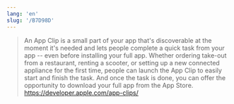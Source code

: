 ```yaml
---
lang: 'en'
slug: '/B7D98D'
---
```


> An App Clip is a small part of your app that's discoverable at the moment it's needed and lets people complete a quick task from your app -- even before installing your full app. Whether ordering take-out from a restaurant, renting a scooter, or setting up a new connected appliance for the first time, people can launch the App Clip to easily start and finish the task. And once the task is done, you can offer the opportunity to download your full app from the App Store. https://developer.apple.com/app-clips/
